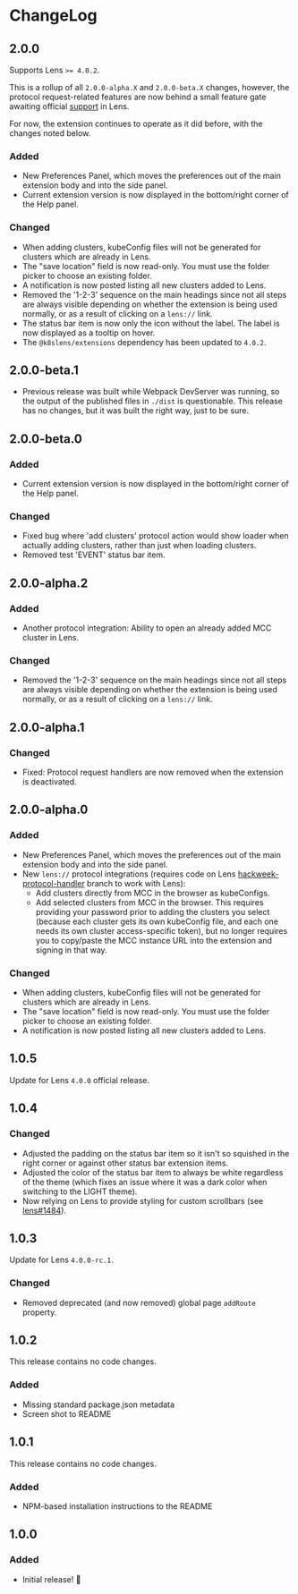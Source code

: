 # ChangeLog

## 2.0.0

Supports Lens `>= 4.0.2`.

This is a rollup of all `2.0.0-alpha.X` and `2.0.0-beta.X` changes, however, the protocol request-related features are now behind a small feature gate awaiting official [support](https://github.com/lensapp/lens/issues/1288) in Lens.

For now, the extension continues to operate as it did before, with the changes noted below.

### Added

- New Preferences Panel, which moves the preferences out of the main extension body and into the side panel.
- Current extension version is now displayed in the bottom/right corner of the Help panel.

### Changed

- When adding clusters, kubeConfig files will not be generated for clusters which are already in Lens.
- The "save location" field is now read-only. You must use the folder picker to choose an existing folder.
- A notification is now posted listing all new clusters added to Lens.
- Removed the '1-2-3' sequence on the main headings since not all steps are always visible depending on whether the extension is being used normally, or as a result of clicking on a `lens://` link.
- The status bar item is now only the icon without the label. The label is now displayed as a tooltip on hover.
- The `@k8slens/extensions` dependency has been updated to `4.0.2`.

## 2.0.0-beta.1

- Previous release was built while Webpack DevServer was running, so the output of the published files in `./dist` is questionable. This release has no changes, but it was built the right way, just to be sure.

## 2.0.0-beta.0

### Added

- Current extension version is now displayed in the bottom/right corner of the Help panel.

### Changed

- Fixed bug where 'add clusters' protocol action would show loader when actually adding clusters, rather than just when loading clusters.
- Removed test 'EVENT' status bar item.

## 2.0.0-alpha.2

### Added

- Another protocol integration: Ability to open an already added MCC cluster in Lens.

### Changed

- Removed the '1-2-3' sequence on the main headings since not all steps are always visible depending on whether the extension is being used normally, or as a result of clicking on a `lens://` link.

## 2.0.0-alpha.1

### Changed

- Fixed: Protocol request handlers are now removed when the extension is deactivated.

## 2.0.0-alpha.0

### Added

- New Preferences Panel, which moves the preferences out of the main extension body and into the side panel.
- New `lens://` protocol integrations (requires code on Lens [hackweek-protocol-handler](https://github.com/lensapp/lens/tree/hackweek-protocol-handler) branch to work with Lens):
    - Add clusters directly from MCC in the browser as kubeConfigs.
    - Add selected clusters from MCC in the browser. This requires providing your password prior to adding the clusters you select (because each cluster gets its own kubeConfig file, and each one needs its own cluster access-specific token), but no longer requires you to copy/paste the MCC instance URL into the extension and signing in that way.

### Changed

- When adding clusters, kubeConfig files will not be generated for clusters which are already in Lens.
- The "save location" field is now read-only. You must use the folder picker to choose an existing folder.
- A notification is now posted listing all new clusters added to Lens.

## 1.0.5

Update for Lens `4.0.0` official release.

## 1.0.4

### Changed

- Adjusted the padding on the status bar item so it isn't so squished in the right corner or against other status bar extension items.
- Adjusted the color of the status bar item to always be white regardless of the theme (which fixes an issue where it was a dark color when switching to the LIGHT theme).
- Now relying on Lens to provide styling for custom scrollbars (see [lens#1484](https://github.com/lensapp/lens/pull/1484)).

## 1.0.3

Update for Lens `4.0.0-rc.1`.

### Changed

- Removed deprecated (and now removed) global page `addRoute` property.

## 1.0.2

This release contains no code changes.

### Added

- Missing standard package.json metadata
- Screen shot to README

## 1.0.1

This release contains no code changes.

### Added

- NPM-based installation instructions to the README

## 1.0.0

### Added

- Initial release! 🎉
